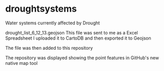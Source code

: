 droughtsystems
==============

Water systems currently affected by Drought

drought_list_6_12_13.geojson
This file was sent to me as a Excel Spreadsheet
I uploaded it to CartoDB and then exported it to Geojson

The file was then added to this repository

The repository was displayed showing the point features in GitHub's new native map tool


